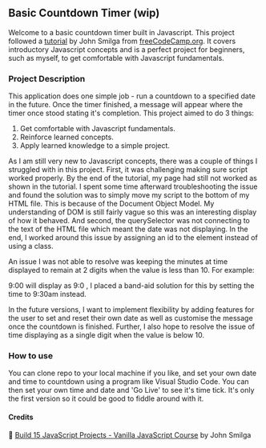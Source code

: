 ## Basic Countdown Timer (wip)

<p>Welcome to a basic countdown timer built in Javascript. This project followed a <a href="https://www.youtube.com/watch?v=3PHXvlpOkf4&t=17933s&ab_channel=freeCodeCamp.org">tutorial</a> by John Smilga from <a href="">freeCodeCamp.org</a>. It covers introductory Javascript concepts and is a perfect project for beginners, such as myself, to get comfortable with Javascript fundamentals.</p>

### Project Description

<p>This application does one simple job - run a countdown to a specified date in the future. Once the timer finished, a message will appear where the timer once stood stating it's completion. This project aimed to do 3 things:</p>
<ol>
<li> Get comfortable with Javascript fundamentals.
<li> Reinforce learned concepts.
<li> Apply learned knowledge to a simple project.
</ol>

<p>As I am still very new to Javascript concepts, there was a couple of things I struggled with in this project. First, it was challenging making sure script worked properly. By the end of the tutorial, my page had still not worked as shown in the tutorial. I spent some time afterward troubleshooting the issue and found the solution was to simply move my script to the bottom of my HTML file. This is because of the Document Object Model. My understanding of DOM is still fairly vague so this was an interesting display of how it behaved. And second, the querySelector was not connecting to the text of the HTML file which meant the date was not displaying. In the end, I worked around this issue by assigning an id to the element instead of using a class.</p>

<p>An issue I was not able to resolve was keeping the minutes at time displayed to remain at 2 digits when the value is less than 10. For example:</p>
<p>9:00 will display as 9:0 , I placed a band-aid solution for this by setting the time to 9:30am instead.</p>

<p>In the future versions, I want to implement flexibility by adding features for the user to set and reset their own date as well as customise the message once the countdown is finished. Further, I also hope to resolve the issue of time displaying as a single digit when the value is below 10.</p>

### How to use

<p>You can clone repo to your local machine if you like, and set your own date and time to countdown using a program like Visual Studio Code. You can then set your own time and date and 'Go Live' to see it's time tick. It's only the first version so it could be good to fiddle around with it.</p>

#### Credits

📄 <a href="https://www.youtube.com/watch?v=3PHXvlpOkf4&t=17933s&ab_channel=freeCodeCamp.org">Build 15 JavaScript Projects - Vanilla JavaScript Course</a> by John Smilga
